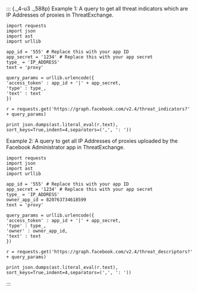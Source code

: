 ::: {._4-u3 ._588p}
Example 1: A query to get all threat indicators which are IP Addresses
of proxies in ThreatExchange.

``` {._5s-8 .prettyprint .lang-code}
import requests
import json
import ast
import urllib

app_id = '555' # Replace this with your app ID
app_secret = '1234' # Replace this with your app secret
type_ = 'IP_ADDRESS'
text = 'proxy'

query_params = urllib.urlencode({
'access_token' : app_id + '|' + app_secret,
'type' : type_,
'text' : text
})

r = requests.get('https://graph.facebook.com/v2.4/threat_indicators?' + query_params)

print json.dumps(ast.literal_eval(r.text), sort_keys=True,indent=4,separators=(',', ': '))
```

Example 2: A query to get all IP Addresses of proxies uploaded by the
Facebook Administrator app in ThreatExchange.

``` {._5s-8 .prettyprint .lang-code}
import requests
import json
import ast
import urllib

app_id = '555' # Replace this with your app ID
app_secret = '1234' # Replace this with your app secret
type_ = 'IP_ADDRESS'
owner_app_id = 820763734618599
text = 'proxy'

query_params = urllib.urlencode({
'access_token' : app_id + '|' + app_secret,
'type' : type_,
'owner' : owner_app_id,
'text' : text
})

r = requests.get('https://graph.facebook.com/v2.4/threat_descriptors?' + query_params)

print json.dumps(ast.literal_eval(r.text), sort_keys=True,indent=4,separators=(',', ': '))
```
:::
